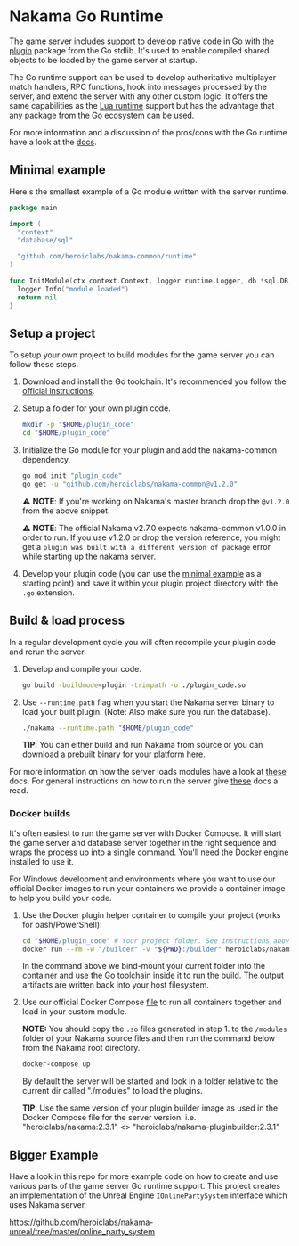 # Nakama Go Runtime

The game server includes support to develop native code in Go with the [plugin](https://golang.org/pkg/plugin/) package from the Go stdlib. It's used to enable compiled shared objects to be loaded by the game server at startup.

The Go runtime support can be used to develop authoritative multiplayer match handlers, RPC functions, hook into messages processed by the server, and extend the server with any other custom logic. It offers the same capabilities as the [Lua runtime](https://heroiclabs.com/docs/runtime-code-basics/) support but has the advantage that any package from the Go ecosystem can be used.

For more information and a discussion of the pros/cons with the Go runtime have a look at the [docs](https://heroiclabs.com/docs).

## Minimal example

Here's the smallest example of a Go module written with the server runtime.

```go
package main

import (
  "context"
  "database/sql"

  "github.com/heroiclabs/nakama-common/runtime"
)

func InitModule(ctx context.Context, logger runtime.Logger, db *sql.DB, nk runtime.NakamaModule, initializer runtime.Initializer) error {
  logger.Info("module loaded")
  return nil
}
```

## Setup a project

To setup your own project to build modules for the game server you can follow these steps.

1. Download and install the Go toolchain. It's recommended you follow the [official instructions](https://golang.org/doc/install).

2. Setup a folder for your own plugin code.

    ```bash
    mkdir -p "$HOME/plugin_code"
    cd "$HOME/plugin_code"
    ```

3. Initialize the Go module for your plugin and add the nakama-common dependency.

    ```bash
    go mod init "plugin_code"
    go get -u "github.com/heroiclabs/nakama-common@v1.2.0"
    ```

   ⚠️ __NOTE__: If you're working on Nakama's master branch drop the `@v1.2.0` from the above snippet.

   ⚠️ __NOTE__: The official Nakama v2.7.0 expects nakama-common v1.0.0 in order to run. If you use v1.2.0 or drop the version reference, you might get a `plugin was built with a different version of package` error while starting up the nakama server.

4. Develop your plugin code (you can use the [minimal example](#minimal-example) as a starting point) and save it within your plugin project directory with the `.go` extension.

## Build & load process

In a regular development cycle you will often recompile your plugin code and rerun the server.

1. Develop and compile your code.

    ```bash
    go build -buildmode=plugin -trimpath -o ./plugin_code.so
    ```

2. Use `--runtime.path` flag when you start the Nakama server binary to load your built plugin. (Note: Also make sure you run the database).

    ```bash
    ./nakama --runtime.path "$HOME/plugin_code"
    ```

   __TIP__: You can either build and run Nakama from source or you can download a prebuilt binary for your platform [here](https://github.com/heroiclabs/nakama/releases).

For more information on how the server loads modules have a look at [these](https://heroiclabs.com/docs/runtime-code-basics/#load-modules) docs. For general instructions on how to run the server give [these](https://heroiclabs.com/docs/install-start-server/#start-nakama) docs a read.

### Docker builds

It's often easiest to run the game server with Docker Compose. It will start the game server and database server together in the right sequence and wraps the process up into a single command. You'll need the Docker engine installed to use it.

For Windows development and environments where you want to use our official Docker images to run your containers we provide a container image to help you build your code.

1. Use the Docker plugin helper container to compile your project (works for bash/PowerShell):

    ```bash
    cd "$HOME/plugin_code" # Your project folder. See instructions above.
    docker run --rm -w "/builder" -v "${PWD}:/builder" heroiclabs/nakama-pluginbuilder:2.8.0 build -buildmode=plugin -trimpath -o ./modules/plugin_code.so
    ```

   In the command above we bind-mount your current folder into the container and use the Go toolchain inside it to run the build. The output artifacts are written back into your host filesystem.

2. Use our official Docker Compose [file](https://heroiclabs.com/docs/install-docker-quickstart/#using-docker-compose) to run all containers together and load in your custom module.

    __NOTE:__ You should copy the `.so` files generated in step 1. to the `/modules` folder of your Nakama source files and then run the command below from the Nakama root directory.

    ```bash
    docker-compose up
    ```

   By default the server will be started and look in a folder relative to the current dir called "./modules" to load the plugins.

   __TIP__: Use the same version of your plugin builder image as used in the Docker Compose file for the server version. i.e. "heroiclabs/nakama:2.3.1" <> "heroiclabs/nakama-pluginbuilder:2.3.1"

## Bigger Example

Have a look in this repo for more example code on how to create and use various parts of the game server Go runtime support. This project creates an implementation of the Unreal Engine `IOnlinePartySystem` interface which uses Nakama server.

https://github.com/heroiclabs/nakama-unreal/tree/master/online_party_system
